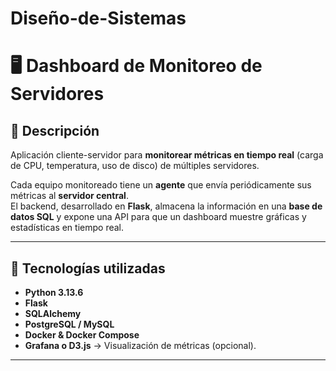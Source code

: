 # Diseño-de-Sistemas
# 🖥️ Dashboard de Monitoreo de Servidores

## 📌 Descripción
Aplicación cliente-servidor para **monitorear métricas en tiempo real** (carga de CPU, temperatura, uso de disco) de múltiples servidores.

Cada equipo monitoreado tiene un **agente** que envía periódicamente sus métricas al **servidor central**.  
El backend, desarrollado en **Flask**, almacena la información en una **base de datos SQL** y expone una API para que un dashboard muestre gráficas y estadísticas en tiempo real.

---

## 🚀 Tecnologías utilizadas
- **Python 3.13.6**
- **Flask**
- **SQLAlchemy**
- **PostgreSQL / MySQL**
- **Docker & Docker Compose**
- **Grafana o D3.js** → Visualización de métricas (opcional).

---
